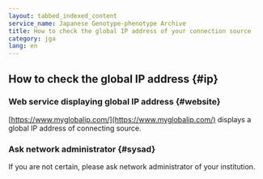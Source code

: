 ```yaml
---
layout: tabbed_indexed_content
service_name: Japanese Genotype-phenotype Archive
title: How to check the global IP address of your connection source
category: jga
lang: en
---
```


## How to check the global IP address {#ip}

### Web service displaying global IP address {#website}

[https://www.myglobalip.com/](https://www.myglobalip.com/) displays a global IP address of connecting source.

### Ask network administrator {#sysad}

If you are not certain, please ask network administrator of your institution.
